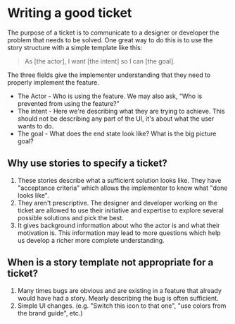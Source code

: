 # Writing a good ticket

The purpose of a ticket is to communicate to a designer or developer the problem that needs to be solved.  One great way to do this is to use the story structure with a simple template like this:

> As [the actor], I want [the intent] so I can [the goal].

The three fields give the implementer understanding that they need to properly implement the feature.

* The Actor - Who is using the feature. We may also ask, "Who is prevented from using the feature?"
* The intent - Here we're describing what they are trying to achieve.  This should not be describing any part of the UI, it's about what the user wants to do.
* The goal - What does the end state look like?  What is the big picture goal?



## Why use stories to specify a ticket?

1. These stories describe what a sufficient solution looks like.  They have "acceptance criteria" which allows the implementer to know what "done looks like". 
2. They aren't prescriptive.  The designer and developer working on the ticket are allowed to use their initiative and expertise to explore several possible solutions and pick the best.
3. It gives background information about who the actor is and what their motivation is.  This information may lead to more questions which help us develop a richer more complete understanding. 


## When is a story template not appropriate for a ticket?

1. Many times bugs are obvious and are existing in a feature that already would have had a story.  Mearly describing the bug is often sufficient.
2. Simple UI changes. (e.g. "Switch this icon to that one", "use colors from the brand guide", etc.)
